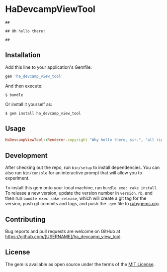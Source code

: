 # HaDevcampViewTool

```
##  
```
```
## Oh hello there!
```
```
##  
```

## Installation

Add this line to your application's Gemfile:

```ruby
gem 'ha_devcamp_view_tool'
```

And then execute:

    $ bundle

Or install it yourself as:

    $ gem install ha_devcamp_view_tool

## Usage

```ruby
HaDevcampViewTool::Renderer.copyright "Why hello there, sir.", "all rights reserved"
```

## Development

After checking out the repo, run `bin/setup` to install dependencies. You can also run `bin/console` for an interactive prompt that will allow you to experiment.

To install this gem onto your local machine, run `bundle exec rake install`. To release a new version, update the version number in `version.rb`, and then run `bundle exec rake release`, which will create a git tag for the version, push git commits and tags, and push the `.gem` file to [rubygems.org](https://rubygems.org).

## Contributing

Bug reports and pull requests are welcome on GitHub at https://github.com/[USERNAME]/ha_devcamp_view_tool.


## License

The gem is available as open source under the terms of the [MIT License](http://opensource.org/licenses/MIT).

